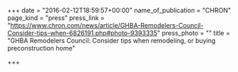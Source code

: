 +++
date = "2016-02-12T18:59:57+00:00"
name_of_publication = "CHRON"
page_kind = "press"
press_link = "https://www.chron.com/news/article/GHBA-Remodelers-Council-Consider-tips-when-6826191.php#photo-9393335"
press_photo = ""
title = "GHBA Remodelers Council: Consider tips when remodeling, or buying preconstruction home"

+++